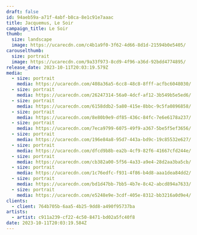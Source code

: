 ```yaml
---
draft: false
id: 94aeb59a-a71f-4abf-b8ca-8e1c91e7aaac
title: Jacquemus, Le Soir
campaign_title: L﻿e Soir
thumb:
  size: landscape
  image: https://ucarecdn.com/c4b1a9f0-3f62-4d66-8d1d-21594b0e5405/
carouselthumb:
  size: portrait
  image: https://ucarecdn.com/9a33f973-8cd9-4f96-a36d-92bdd4774895/
release_date: 2023-10-11T20:03:19.579Z
media:
  - size: portrait
    media: https://ucarecdn.com/408a36a5-6cc8-48c8-8fff-acfbc6048030/
  - size: portrait
    media: https://ucarecdn.com/26247314-56a0-4dcf-af12-3b549b5e5ed6/
  - size: portrait
    media: https://ucarecdn.com/6158ddb2-5a80-415e-8bbc-9c5fa0896858/
  - size: portrait
    media: https://ucarecdn.com/8e80b9e9-df85-436c-84fc-7e6e6178a237/
  - size: portrait
    media: https://ucarecdn.com/7eca9799-6075-49f9-a367-5be5f5ef3656/
  - size: portrait
    media: https://ucarecdn.com/196e84a8-95d7-443a-bd9c-19c85532e627/
  - size: portrait
    media: https://ucarecdn.com/dfcd9b8b-ea2b-4cf9-82f6-41667cfd244e/
  - size: portrait
    media: https://ucarecdn.com/cb382a00-5f56-4a33-a9e4-28d2aa3ba5cb/
  - size: portrait
    media: https://ucarecdn.com/1c76edfc-f931-4f86-b4d8-aaa1dea84dd2/
  - size: portrait
    media: https://ucarecdn.com/bd1d47bb-7bb5-4b7e-8c42-abcd894a7633/
  - size: portrait
    media: https://ucarecdn.com/e5248e9e-3cdf-405e-8312-bb3216a0d9e4/
clients:
  - client: 764b705b-6aa5-4b25-9dd8-a490f95737ba
artists:
  - artist: c911a239-cf22-4c50-8471-bd02a5fc40f8
date: 2023-10-11T20:03:19.584Z
---
```

